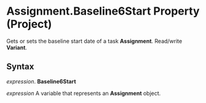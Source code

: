 
# Assignment.Baseline6Start Property (Project)

Gets or sets the baseline start date of a task  **Assignment**. Read/write **Variant**.


## Syntax

 _expression_. **Baseline6Start**

 _expression_ A variable that represents an **Assignment** object.

